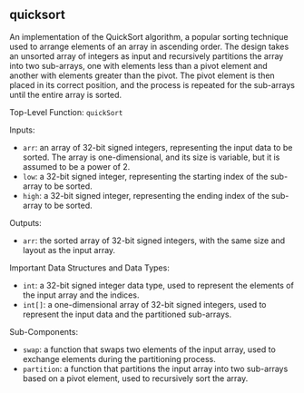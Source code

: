 ## quicksort

An implementation of the QuickSort algorithm, a popular sorting technique used to arrange elements of an array in ascending order. The design takes an unsorted array of integers as input and recursively partitions the array into two sub-arrays, one with elements less than a pivot element and another with elements greater than the pivot. The pivot element is then placed in its correct position, and the process is repeated for the sub-arrays until the entire array is sorted.

Top-Level Function: `quickSort`

Inputs:

- `arr`: an array of 32-bit signed integers, representing the input data to be sorted. The array is one-dimensional, and its size is variable, but it is assumed to be a power of 2.
- `low`: a 32-bit signed integer, representing the starting index of the sub-array to be sorted.
- `high`: a 32-bit signed integer, representing the ending index of the sub-array to be sorted.

Outputs:

- `arr`: the sorted array of 32-bit signed integers, with the same size and layout as the input array.

Important Data Structures and Data Types:

- `int`: a 32-bit signed integer data type, used to represent the elements of the input array and the indices.
- `int[]`: a one-dimensional array of 32-bit signed integers, used to represent the input data and the partitioned sub-arrays.

Sub-Components:

- `swap`: a function that swaps two elements of the input array, used to exchange elements during the partitioning process.
- `partition`: a function that partitions the input array into two sub-arrays based on a pivot element, used to recursively sort the array.